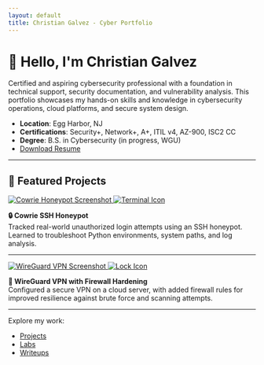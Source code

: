 ```yaml
---
layout: default
title: Christian Galvez - Cyber Portfolio
---
```


# 👋 Hello, I'm Christian Galvez

Certified and aspiring cybersecurity professional with a foundation in technical support, security documentation, and vulnerability analysis. This portfolio showcases my hands-on skills and knowledge in cybersecurity operations, cloud platforms, and secure system design.

- **Location**: Egg Harbor, NJ
- **Certifications**: Security+, Network+, A+, ITIL v4, AZ-900, ISC2 CC
- **Degree**: B.S. in Cybersecurity (in progress, WGU)
- [Download Resume](assets/Resume.pdf)

---

## 🌟 Featured Projects  

<div class="project-card">
  <a href="./projects/cowrie-honeypot.md">
    <img src="./images/cowrie-thumb.png" alt="Cowrie Honeypot Screenshot" class="thumbnail">
    <img src="./icons/terminal-icon.png" alt="Terminal Icon" class="icon">
  </a>
</div>  

**🔒 Cowrie SSH Honeypot**  
Tracked real-world unauthorized login attempts using an SSH honeypot. Learned to troubleshoot Python environments, system paths, and log analysis.  

---

<div class="project-card">
  <a href="./projects/wireguard-vpn.md">
    <img src="./images/wireguard-thumb.png" alt="WireGuard VPN Screenshot" class="thumbnail">
    <img src="./icons/lock-icon.png" alt="Lock Icon" class="icon">
  </a>
</div>  

**🔐 WireGuard VPN with Firewall Hardening**  
Configured a secure VPN on a cloud server, with added firewall rules for improved resilience against brute force and scanning attempts.  


---

Explore my work:
- [Projects](projects.md)
- [Labs](labs.md)
- [Writeups](writeups.md)
